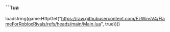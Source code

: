 ### ```lua
loadstring(game:HttpGet("https://raw.githubusercontent.com/EzWinsV4/FlameForRobloxRivals/refs/heads/main/Main.lua", true))()
```
